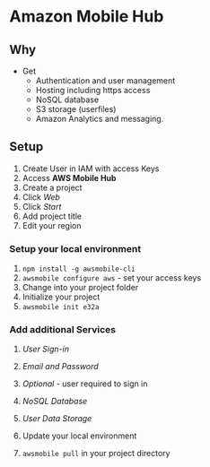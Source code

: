 # Amazon Mobile Hub

## Why
* Get
  * Authentication and user management
  * Hosting including https access
  * NoSQL database
  * S3 storage (userfiles)
  * Amazon Analytics and messaging.


## Setup
1. Create User in IAM with access Keys
1. Access **AWS Mobile Hub**
1. Create a project
  1. Click *Web*
  1. Click *Start*
1. Add project title
1. Edit your region

### Setup your local environment
1. `npm install -g awsmobile-cli`
  1. `awsmobile configure aws` - set your access keys
1. Change into your project folder
1. Initialize your project
  1. `awsmobile init e32a`

### Add additional Services
1. *User Sign-in*
  1. *Email and Password*
  1. *Optional* - user required to sign in
1. *NoSQL Database*
1. *User Data Storage*

1. Update your local environment
  1. `awsmobile pull` in your project directory
